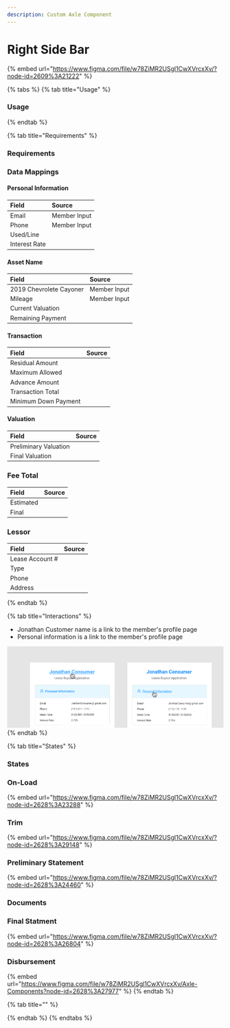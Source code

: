 ```yaml
---
description: Custom Axle Component
---
```


# Right Side Bar

{% embed url="https://www.figma.com/file/w78ZiMR2USgl1CwXVrcxXv/?node-id=2609%3A21222" %}



{% tabs %}
{% tab title="Usage" %}
### Usage
{% endtab %}

{% tab title="Requirements" %}
### Requirements

### Data Mappings

#### Personal Information

| Field | Source |
| :--- | :--- |
| Email | Member Input |
| Phone | Member Input |
| Used/Line |  |
| Interest Rate |  |

#### Asset Name

| Field | Source |
| :--- | :--- |
| 2019 Chevrolete Cayoner | Member Input |
| Mileage | Member Input |
| Current Valuation |  |
| Remaining Payment |  |

#### Transaction

| Field | Source |
| :--- | :--- |
| Residual Amount |  |
| Maximum Allowed |  |
| Advance Amount |  |
| Transaction Total |  |
| Minimum Down Payment |  |

#### Valuation

| Field | Source |
| :--- | :--- |
| Preliminary Valuation |  |
| Final Valuation |  |

### Fee Total

| Field | Source |
| :--- | :--- |
| Estimated |  |
| Final |  |

### Lessor

| Field | Source |
| :--- | :--- |
| Lease Account \# |  |
| Type |  |
| Phone |  |
| Address |  |
{% endtab %}

{% tab title="Interactions" %}
* Jonathan Customer name is a link to the member's profile page
* Personal information is a link to the member's profile page

![](.gitbook/assets/interaction.png)
{% endtab %}

{% tab title="States" %}
### States

### On-Load

{% embed url="https://www.figma.com/file/w78ZiMR2USgl1CwXVrcxXv/?node-id=2628%3A23288" %}

### Trim

{% embed url="https://www.figma.com/file/w78ZiMR2USgl1CwXVrcxXv/?node-id=2628%3A29148" %}

### Preliminary Statement

{% embed url="https://www.figma.com/file/w78ZiMR2USgl1CwXVrcxXv/?node-id=2628%3A24460" %}

### Documents

### Final Statment

{% embed url="https://www.figma.com/file/w78ZiMR2USgl1CwXVrcxXv/?node-id=2628%3A26804" %}

### Disbursement

{% embed url="https://www.figma.com/file/w78ZiMR2USgl1CwXVrcxXv/Axle-Components?node-id=2628%3A27977" %}
{% endtab %}

{% tab title="" %}

{% endtab %}
{% endtabs %}









